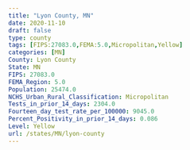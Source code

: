 ```yaml
---
title: "Lyon County, MN"
date: 2020-11-10
draft: false
type: county
tags: [FIPS:27083.0,FEMA:5.0,Micropolitan,Yellow]
categories: [MN]
County: Lyon County
State: MN
FIPS: 27083.0
FEMA_Region: 5.0
Population: 25474.0
NCHS_Urban_Rural_Classification: Micropolitan
Tests_in_prior_14_days: 2304.0
Fourteen_day_test_rate_per_100000: 9045.0
Percent_Positivity_in_prior_14_days: 0.086
Level: Yellow
url: /states/MN/lyon-county
---
```



